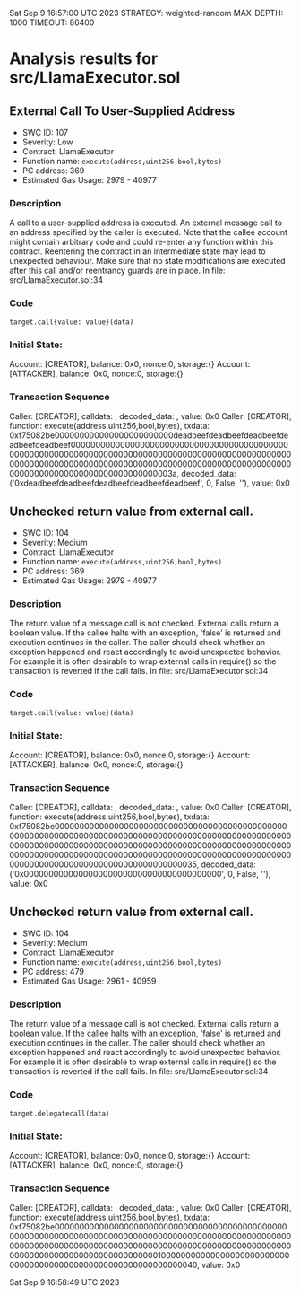 Sat Sep  9 16:57:00 UTC 2023
STRATEGY: weighted-random
MAX-DEPTH: 1000
TIMEOUT: 86400
# Analysis results for src/LlamaExecutor.sol

## External Call To User-Supplied Address
- SWC ID: 107
- Severity: Low
- Contract: LlamaExecutor
- Function name: `execute(address,uint256,bool,bytes)`
- PC address: 369
- Estimated Gas Usage: 2979 - 40977

### Description

A call to a user-supplied address is executed.
An external message call to an address specified by the caller is executed. Note that the callee account might contain arbitrary code and could re-enter any function within this contract. Reentering the contract in an intermediate state may lead to unexpected behaviour. Make sure that no state modifications are executed after this call and/or reentrancy guards are in place.
In file: src/LlamaExecutor.sol:34

### Code

```
target.call{value: value}(data)
```

### Initial State:

Account: [CREATOR], balance: 0x0, nonce:0, storage:{}
Account: [ATTACKER], balance: 0x0, nonce:0, storage:{}

### Transaction Sequence

Caller: [CREATOR], calldata: , decoded_data: , value: 0x0
Caller: [CREATOR], function: execute(address,uint256,bool,bytes), txdata: 0xf75082be000000000000000000000000deadbeefdeadbeefdeadbeefdeadbeefdeadbeef00000000000000000000000000000000000000000000000000000000000000000000000000000000000000000000000000000000000000000000000000000000000000000000000000000000000000000000000000000000000000000000003a, decoded_data: ('0xdeadbeefdeadbeefdeadbeefdeadbeefdeadbeef', 0, False, ''), value: 0x0


## Unchecked return value from external call.
- SWC ID: 104
- Severity: Medium
- Contract: LlamaExecutor
- Function name: `execute(address,uint256,bool,bytes)`
- PC address: 369
- Estimated Gas Usage: 2979 - 40977

### Description

The return value of a message call is not checked.
External calls return a boolean value. If the callee halts with an exception, 'false' is returned and execution continues in the caller. The caller should check whether an exception happened and react accordingly to avoid unexpected behavior. For example it is often desirable to wrap external calls in require() so the transaction is reverted if the call fails.
In file: src/LlamaExecutor.sol:34

### Code

```
target.call{value: value}(data)
```

### Initial State:

Account: [CREATOR], balance: 0x0, nonce:0, storage:{}
Account: [ATTACKER], balance: 0x0, nonce:0, storage:{}

### Transaction Sequence

Caller: [CREATOR], calldata: , decoded_data: , value: 0x0
Caller: [CREATOR], function: execute(address,uint256,bool,bytes), txdata: 0xf75082be0000000000000000000000000000000000000000000000000000000000000000000000000000000000000000000000000000000000000000000000000000000000000000000000000000000000000000000000000000000000000000000000000000000000000000000000000000000000000000000000000000000000000035, decoded_data: ('0x0000000000000000000000000000000000000000', 0, False, ''), value: 0x0


## Unchecked return value from external call.
- SWC ID: 104
- Severity: Medium
- Contract: LlamaExecutor
- Function name: `execute(address,uint256,bool,bytes)`
- PC address: 479
- Estimated Gas Usage: 2961 - 40959

### Description

The return value of a message call is not checked.
External calls return a boolean value. If the callee halts with an exception, 'false' is returned and execution continues in the caller. The caller should check whether an exception happened and react accordingly to avoid unexpected behavior. For example it is often desirable to wrap external calls in require() so the transaction is reverted if the call fails.
In file: src/LlamaExecutor.sol:34

### Code

```
target.delegatecall(data)
```

### Initial State:

Account: [CREATOR], balance: 0x0, nonce:0, storage:{}
Account: [ATTACKER], balance: 0x0, nonce:0, storage:{}

### Transaction Sequence

Caller: [CREATOR], calldata: , decoded_data: , value: 0x0
Caller: [CREATOR], function: execute(address,uint256,bool,bytes), txdata: 0xf75082be0000000000000000000000000000000000000000000000000000000000000000000000000000000000000000000000000000000000000000000000000000000000000000000000000000000000000000000000000000000000000000000000010000000000000000000000000000000000000000000000000000000000000040, value: 0x0


Sat Sep  9 16:58:49 UTC 2023
